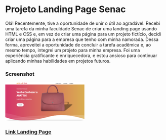 # Projeto Landing Page Senac

Olá! Recentemente, tive a oportunidade de unir o útil ao agradável. Recebi uma tarefa da minha faculdade Senac de criar uma landing page usando HTML e CSS e, em vez de criar uma página para um projeto fictício, decidi criar uma página para a empresa que tenho com minha namorada. Dessa forma, aproveitei a oportunidade de concluir a tarefa acadêmica e, ao mesmo tempo, integrei um projeto para minha empresa. Foi uma experiência gratificante e enriquecedora, e estou ansioso para continuar aplicando minhas habilidades em projetos futuros.

### Screenshot

<p float="left">
  <img src="/screenshot/print_site.png" width="250" />
  

### [Link Landing Page](http://aratto.netlify.com/)
